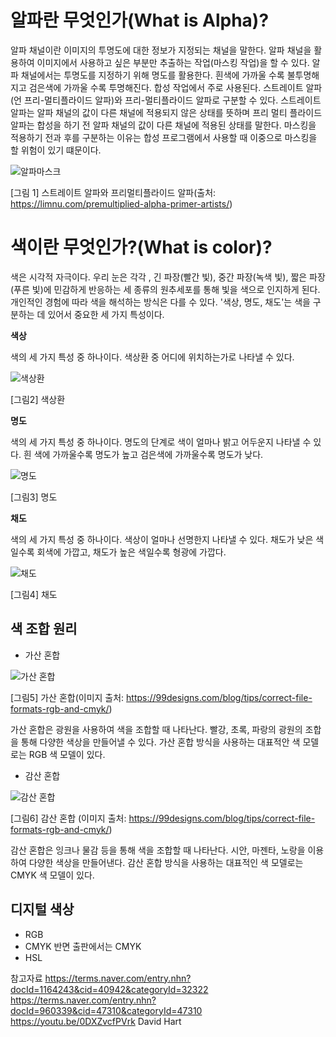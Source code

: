 # 알파란 무엇인가(What is Alpha)?


 알파 채널이란 이미지의 투명도에 대한 정보가 지정되는 채널을 말한다. 알파 채널을 활용하여 이미지에서 사용하고 싶은 부분만 추출하는 작업(마스킹 작업)을 할 수 있다. 알파 채널에서는 투명도를 지정하기 위해 명도를 활용한다. 흰색에 가까울 수록 불투명해지고 검은색에 가까울 수록 투명해진다. 합성 작업에서 주로 사용된다. 스트레이트 알파(언 프리-멀티플라이드 알파)와 프리-멀티플라이드 알파로 구분할 수 있다. 스트레이트 알파는 알파 채널의 값이 다른 채널에 적용되지 않은 상태를 뜻하며 프리 멀티 플라이드 알파는 합성을 하기 전 알파 채널의 값이 다른 채널에 적용된 상태를 말한다. 마스킹을 적용하기 전과 후를 구분하는 이유는 합성 프로그램에서 사용할 때 이중으로 마스킹을 할 위험이 있기 떄문이다. 
 
![알파마스크](https://user-images.githubusercontent.com/71231278/93719775-af80ca80-fbbf-11ea-9276-9bea84898b2a.png)

[그림 1] 스트레이트 알파와 프리멀티플라이드 알파(출처: https://limnu.com/premultiplied-alpha-primer-artists/)


# 색이란 무엇인가?(What is color)?

색은 시각적 자극이다. 우리 눈은 각각 , 긴 파장(빨간 빛), 중간 파장(녹색 빛), 짧은 파장(푸른 빛)에 민감하게 반응하는 세 종류의 원추세포를 통해 빛을 색으로 인지하게 된다. 개인적인 경험에 따라 색을 해석하는 방식은 다를 수 있다. '색상, 명도, 채도'는 색을 구분하는 데 있어서 중요한 세 가지 특성이다.     

**색상**

색의 세 가지 특성 중 하나이다. 색상환 중 어디에 위치하는가로 나타낼 수 있다. 

![색상환](https://user-images.githubusercontent.com/71231278/93719021-dc7eae80-fbba-11ea-9c36-eaaf99795c5a.png)

[그림2] 색상환

**명도**

색의 세 가지 특성 중 하나이다. 명도의 단계로 색이 얼마나 밝고 어두운지 나타낼 수 있다. 흰 색에 가까울수록 명도가 높고 검은색에 가까울수록 명도가 낮다. 

![명도](https://user-images.githubusercontent.com/71231278/93719228-0ab0be00-fbbc-11ea-9115-3cdc526e4c8e.jpg)

[그림3] 명도

**채도** 

색의 세 가지 특성 중 하나이다. 색상이 얼마나 선명한지 나타낼 수 있다. 채도가 낮은 색일수록 회색에 가깝고, 채도가 높은 색일수록 형광에 가깝다.   

![채도](https://user-images.githubusercontent.com/71231278/93719274-5feccf80-fbbc-11ea-993a-5c8b053ce01f.png)

[그림4] 채도

## 색 조합 원리 

* 가산 혼합

![가산 혼합](https://user-images.githubusercontent.com/71231278/93720064-a7c22580-fbc1-11ea-9362-719c4a4d9da7.png)

[그림5] 가산 혼합(이미지 출처: https://99designs.com/blog/tips/correct-file-formats-rgb-and-cmyk/)

가산 혼합은 광원을 사용하여 색을 조합할 때 나타난다. 빨강, 초록, 파랑의 광원의 조합을 통해 다양한 색상을 만들어낼 수 있다. 가산 혼합 방식을 사용하는 대표적안 색 모델로는 RGB 색 모델이 있다.  


* 감산 혼합

![감산 혼합](https://user-images.githubusercontent.com/71231278/93720062-a42e9e80-fbc1-11ea-877b-8ca2ad45bfb5.png)

[그림6] 감산 혼합 (이미지 출처: https://99designs.com/blog/tips/correct-file-formats-rgb-and-cmyk/)



감산 혼합은 잉크나 물감 등을 통해 색을 조합할 때 나타난다. 시안, 마젠타, 노랑을 이용하여 다양한 색상을 만들어낸다. 감산 혼합 방식을 사용하는 대표적인 색 모델로는 CMYK 색 모델이 있다. 




## 디지털 색상

* RGB 
* CMYK
반면 출판에서는 CMYK 
* HSL

참고자료
https://terms.naver.com/entry.nhn?docId=1164243&cid=40942&categoryId=32322
https://terms.naver.com/entry.nhn?docId=960339&cid=47310&categoryId=47310
https://youtu.be/0DXZvcfPVrk
David Hart
